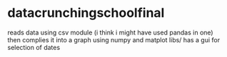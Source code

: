 # datacrunchingschoolfinal
reads data using csv module (i think i might have used pandas in one)  
then complies it into a graph using numpy and matplot libs/
has a gui for selection of dates
